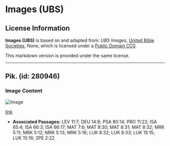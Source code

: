 # Images (UBS)

## License Information

**Images (UBS)** is based on and adapted from: _UBS Images_, [United Bible Societies](https://unitedbiblesocieties.org/), None, which is licensed under a [Public Domain CC0](https://creativecommons.org/public-domain/cc0/).

This markdown version is provided under the same license.



--------------------------------

## Pik. (id: 280946)

### Image Content

![Image](https://cdn.aquifer.bible/aquifer-content/resources/Media/WEB-0713_pigs.jpg)

[link](https://cdn.aquifer.bible/aquifer-content/resources/Media/WEB-0713_pigs.jpg)

* **Associated Passages:** LEV 11:7; DEU 14:8; PSA 80:14; PRO 11:22; ISA 65:4; ISA 66:3; ISA 66:17; MAT 7:6; MAT 8:30; MAT 8:31; MAT 8:32; MRK 5:11; MRK 5:12; MRK 5:13; MRK 5:16; LUK 8:32; LUK 8:33; LUK 15:15; LUK 15:16; 2PE 2:22

